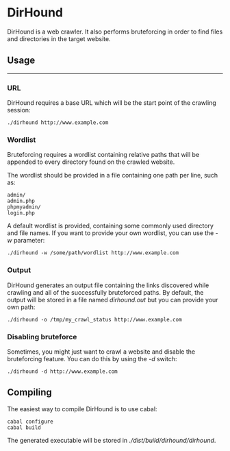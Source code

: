 # DirHound #

DirHound is a web crawler. It also performs bruteforcing in order to
find files and directories in the target website.

## Usage ##
-----

### URL ###

DirHound requires a base URL which will be the start point of the 
crawling session:

```Shell
./dirhound http://www.example.com
```

### Wordlist ###

Bruteforcing requires a wordlist containing relative paths that will be
appended to every directory found on the crawled website. 

The wordlist should be provided in a file containing one path per line,
such as:

```Shell
admin/
admin.php
phpmyadmin/
login.php
```

A default wordlist is provided, containing some commonly used directory
and file names. If you want to provide your own wordlist, you can use
the *-w* parameter:

```Shell
./dirhound -w /some/path/wordlist http://www.example.com
```

### Output ###

DirHound generates an output file containing the links discovered while 
crawling and all of the successfully bruteforced paths. By default, the
output will be stored in a file named *dirhound.out* but you can provide
your own path: 

```Shell
./dirhound -o /tmp/my_crawl_status http://www.example.com
```

### Disabling bruteforce ###

Sometimes, you might just want to crawl a website and disable the 
bruteforcing feature. You can do this by using the *-d* switch:

```Shell
./dirhound -d http://www.example.com
```

## Compiling ##

The easiest way to compile DirHound is to use cabal:

```Shell
cabal configure
cabal build
```

The generated executable will be stored in *./dist/build/dirhound/dirhound*.
